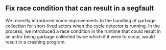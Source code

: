 ## Fix race condition that can result in a segfault

We recently introduced some improvements to the handling of garbage collection for short-lived actors when the cycle detector is running. In the process, we introduced a race condition in the runtime that could result in an actor being garbage collected twice which if it were to occur, would result in a crashing program.

